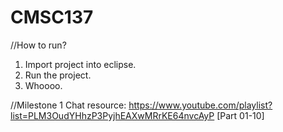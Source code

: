 # CMSC137

//How to run?

1. Import project into eclipse. <br>
2. Run the project. <br>
3. Whoooo. <br>


//Milestone 1 Chat resource: https://www.youtube.com/playlist?list=PLM3OudYHhzP3PyjhEAXwMRrKE64nvcAyP [Part 01-10]
